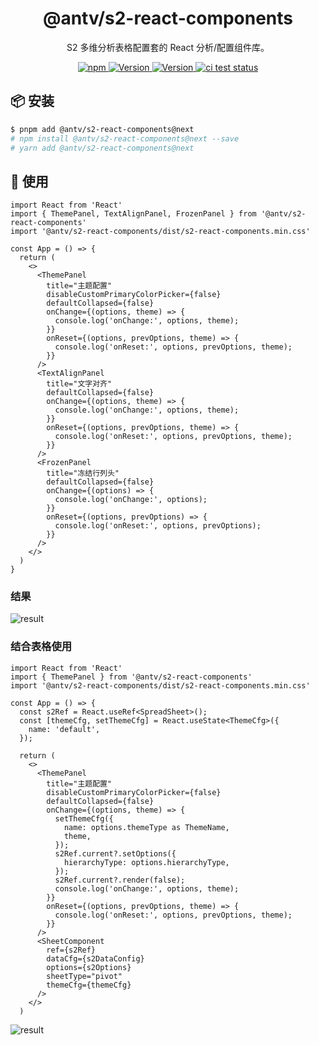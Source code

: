 <h1 align="center">@antv/s2-react-components</h1>

<div align="center">

S2 多维分析表格配置套的 React 分析/配置组件库。

<p>
 <a href="https://www.npmjs.com/package/@antv/s2-react-components" title="npm">
    <img src="https://img.shields.io/npm/dm/@antv/s2-react-components.svg" alt="npm" />
  </a>
  <a href="https://www.npmjs.com/package/@antv/s2-react-components" target="_blank">
    <img alt="Version" src="https://img.shields.io/npm/v/@antv/s2-react-components/latest.svg?logo=npm" alt="latest version" />
  </a>
  <a href="https://www.npmjs.com/package/@antv/s2-react-components" target="_blank">
    <img alt="Version" src="https://img.shields.io/npm/v/@antv/s2-react-components/next.svg?logo=npm" alt="next version" />
  </a>
   <a href="https://github.com/antvis/S2/actions/workflows/test.yml" target="_blank">
    <img src="https://github.com/antvis/S2/actions/workflows/test.yml/badge.svg" alt="ci test status" />
  </a>
</p>

</div>

## 📦 安装

```bash
$ pnpm add @antv/s2-react-components@next
# npm install @antv/s2-react-components@next --save
# yarn add @antv/s2-react-components@next
```

## 🔨 使用

```tsx
import React from 'React'
import { ThemePanel, TextAlignPanel, FrozenPanel } from '@antv/s2-react-components'
import '@antv/s2-react-components/dist/s2-react-components.min.css'

const App = () => {
  return (
    <>
      <ThemePanel
        title="主题配置"
        disableCustomPrimaryColorPicker={false}
        defaultCollapsed={false}
        onChange={(options, theme) => {
          console.log('onChange:', options, theme);
        }}
        onReset={(options, prevOptions, theme) => {
          console.log('onReset:', options, prevOptions, theme);
        }}
      />
      <TextAlignPanel
        title="文字对齐"
        defaultCollapsed={false}
        onChange={(options, theme) => {
          console.log('onChange:', options, theme);
        }}
        onReset={(options, prevOptions, theme) => {
          console.log('onReset:', options, prevOptions, theme);
        }}
      />
      <FrozenPanel
        title="冻结行列头"
        defaultCollapsed={false}
        onChange={(options) => {
          console.log('onChange:', options);
        }}
        onReset={(options, prevOptions) => {
          console.log('onReset:', options, prevOptions);
        }}
      />
    </>
  )
}
```

### 结果

![result](https://mdn.alipayobjects.com/huamei_qa8qxu/afts/img/A*YomqTrWu7y0AAAAAAAAAAAAADmJ7AQ/original)

### 结合表格使用

```tsx
import React from 'React'
import { ThemePanel } from '@antv/s2-react-components'
import '@antv/s2-react-components/dist/s2-react-components.min.css'

const App = () => {
  const s2Ref = React.useRef<SpreadSheet>();
  const [themeCfg, setThemeCfg] = React.useState<ThemeCfg>({
    name: 'default',
  });

  return (
    <>
      <ThemePanel
        title="主题配置"
        disableCustomPrimaryColorPicker={false}
        defaultCollapsed={false}
        onChange={(options, theme) => {
          setThemeCfg({
            name: options.themeType as ThemeName,
            theme,
          });
          s2Ref.current?.setOptions({
            hierarchyType: options.hierarchyType,
          });
          s2Ref.current?.render(false);
          console.log('onChange:', options, theme);
        }}
        onReset={(options, prevOptions, theme) => {
          console.log('onReset:', options, prevOptions, theme);
        }}
      />
      <SheetComponent
        ref={s2Ref}
        dataCfg={s2DataConfig}
        options={s2Options}
        sheetType="pivot"
        themeCfg={themeCfg}
      />
    </>
  )
```

![result](https://mdn.alipayobjects.com/huamei_qa8qxu/afts/img/A*RsLDQIXlyMgAAAAAAAAAAAAADmJ7AQ/original)
